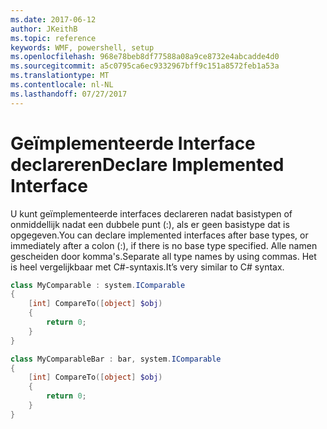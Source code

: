 ```yaml
---
ms.date: 2017-06-12
author: JKeithB
ms.topic: reference
keywords: WMF, powershell, setup
ms.openlocfilehash: 968e78beb8df77588a08a9ce8732e4abcadde4d0
ms.sourcegitcommit: a5c0795ca6ec9332967bff9c151a8572feb1a53a
ms.translationtype: MT
ms.contentlocale: nl-NL
ms.lasthandoff: 07/27/2017
---
```

# <a name="declare-implemented-interface"></a><span data-ttu-id="9af3a-102">Geïmplementeerde Interface declareren</span><span class="sxs-lookup"><span data-stu-id="9af3a-102">Declare Implemented Interface</span></span>

<span data-ttu-id="9af3a-103">U kunt geïmplementeerde interfaces declareren nadat basistypen of onmiddellijk nadat een dubbele punt (:), als er geen basistype dat is opgegeven.</span><span class="sxs-lookup"><span data-stu-id="9af3a-103">You can declare implemented interfaces after base types, or immediately after a colon (:), if there is no base type specified.</span></span> <span data-ttu-id="9af3a-104">Alle namen gescheiden door komma's.</span><span class="sxs-lookup"><span data-stu-id="9af3a-104">Separate all type names by using commas.</span></span> <span data-ttu-id="9af3a-105">Het is heel vergelijkbaar met C#-syntaxis.</span><span class="sxs-lookup"><span data-stu-id="9af3a-105">It’s very similar to C# syntax.</span></span>

```powershell
class MyComparable : system.IComparable
{
    [int] CompareTo([object] $obj)
    {
        return 0;
    }
}

class MyComparableBar : bar, system.IComparable
{
    [int] CompareTo([object] $obj)
    {
        return 0;
    }
}
```

